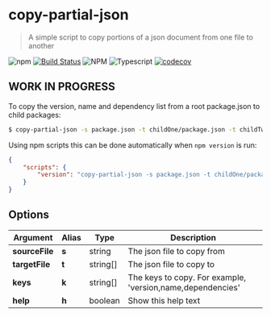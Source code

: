 # copy-partial-json

 > A simple script to copy portions of a json document from one file to another

![npm](https://img.shields.io/npm/v/copy-partial-json)
[![Build Status](https://travis-ci.com/Roaders/copy-partial-json.svg?branch=master)](https://travis-ci.com/Roaders/copy-partial-json)
![NPM](https://img.shields.io/npm/l/copy-partial-json)
![Typescript](https://img.shields.io/badge/types-TypeScript-blue)
[![codecov](https://codecov.io/gh/Roaders/copy-partial-json/branch/master/graph/badge.svg?token=06AMYJTIUK)](https://codecov.io/gh/Roaders/copy-partial-json/)

## WORK IN PROGRESS

To copy the version, name and dependency list from a root package.json to child packages:

```bash
$ copy-partial-json -s package.json -t childOne/package.json -t childTwo/package.json -k version,name,dependencies
```

Using npm scripts this can be done automatically when `npm version` is run:

```json
{
    "scripts": {
        "version": "copy-partial-json -s package.json -t childOne/package.json -t childTwo/package.json -k version,name,dependencies"
    }
}
```

[//]: ####ts-command-line-args_write-markdown_replaceBelow  

## Options

| Argument | Alias | Type | Description |
|-|-|-|-|
| **sourceFile** | **s** | string | The json file to copy from |
| **targetFile** | **t** | string[] | The json file to copy to |
| **keys** | **k** | string[] | The keys to copy. For example, 'version,name,dependencies' |
| **help** | **h** | boolean | Show this help text |

[//]: ####ts-command-line-args_write-markdown_replaceAbove  
